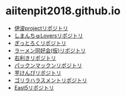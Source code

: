 # aiitenpit2018.github.io

* [伊波project](https://aiitenpit2018.github.io/e165719/)[リポジトリ](https://github.com/e165719/team_project/)
* [しまんちゅLovers](https://aiitenpit2018.github.io/kugimasa/)[リポジトリ](https://github.com/kugimasa/team_project-/)
* [ぎっとろく](https://aiitenpit2018.github.io/Kumaharu/)[リポジトリ](https://github.com/Kumaharu/team_project/)
* [ラーメン同好会(仮)](https://aiitenpit2018.github.io/e165744/)[リポジトリ](https://github.com/e165744/team_project/)
* [右利き](https://aiitenpit2018.github.io/rkdora/)[リポジトリ](https://github.com/rkdora/team_project/)
* [パックンマックン](https://aiitenpit2018.github.io/naga55/)[リポジトリ](https://github.com/naga55/team_project/)
* [芋けんぴ](https://aiitenpit2018.github.io/Momo-ASKR/)[リポジトリ](https://github.com/Momo-ASKR/team_project/)
* [ゴリラハラスメント](https://aiitenpit2018.github.io/shrink64/)[リポジトリ](https://github.com/shrink64/team_project/)
* [East5](https://aiitenpit2018.github.io/East6/)[リポジトリ](https://github.com/East6/team_project/)
